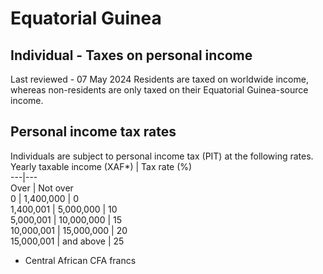 # Equatorial Guinea
## Individual - Taxes on personal income
Last reviewed - 07 May 2024
Residents are taxed on worldwide income, whereas non-residents are only taxed on their Equatorial Guinea-source income.
## Personal income tax rates
Individuals are subject to personal income tax (PIT) at the following rates.
Yearly taxable income (XAF*) | Tax rate (%)  
---|---  
Over | Not over  
0 | 1,400,000 | 0  
1,400,001 | 5,000,000 | 10  
5,000,001 | 10,000,000 | 15  
10,000,001 | 15,000,000 | 20  
15,000,001 | and above | 25  
* Central African CFA francs
